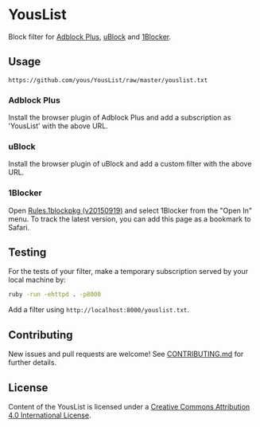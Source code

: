 # YousList

Block filter for [Adblock Plus][], [uBlock][] and [1Blocker][].

[Adblock Plus]: https://adblockplus.org/
[uBlock]: https://github.com/chrisaljoudi/uBlock
[1Blocker]: http://1blocker.com/

## Usage

```
https://github.com/yous/YousList/raw/master/youslist.txt
```

### Adblock Plus

Install the browser plugin of Adblock Plus and add a subscription as 'YousList' with the above URL.

### uBlock

Install the browser plugin of uBlock and add a custom filter with the above URL.

### 1Blocker

Open [Rules.1blockpkg (v20150919)][Rules.1blockpkg] and select 1Blocker from the
"Open In" menu. To track the latest version, you can add this page as a bookmark
to Safari.

[Rules.1blockpkg]: https://cdn.rawgit.com/yous/YousList/v20150919/Rules.1blockpkg

## Testing

For the tests of your filter, make a temporary subscription served by your local machine by:

``` sh
ruby -run -ehttpd . -p8000
```

Add a filter using `http://localhost:8000/youslist.txt`.

## Contributing

New issues and pull requests are welcome! See [CONTRIBUTING.md](CONTRIBUTING.md) for further details.

## License

Content of the YousList is licensed under a [Creative Commons Attribution 4.0 International License](http://creativecommons.org/licenses/by/4.0/).
